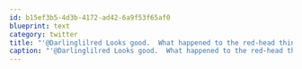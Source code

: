 ```yaml
---
id: b15ef3b5-4d3b-4172-ad42-6a9f53f65af0
blueprint: text
category: twitter
title: "'@Darlinglilred Looks good.  What happened to the red-head thing though? :)"
caption: "'@Darlinglilred Looks good.  What happened to the red-head thing though? :)"
---
```

